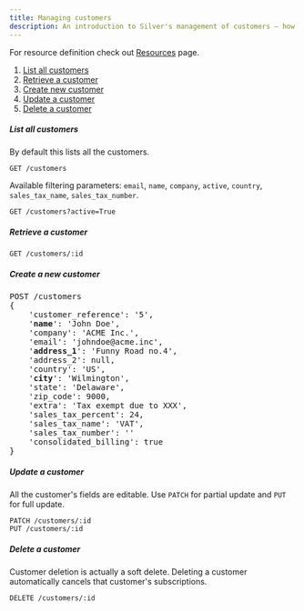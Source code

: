 ```yaml
---
title: Managing customers
description: An introduction to Silver's management of customers — how to retrieve a customer, filtering options, as well as create, update or delete operations.
---
```

For resource definition check out [Resources](Resources#customer) page.

1. [List all customers](#list-all-customers)
2. [Retrieve a customer](#retrieve-a-customer)
3. [Create new customer](#create-a-new-customer)
4. [Update a customer](#update-a-customer)
5. [Delete a customer](#delete-a-customer)

##### List all customers
By default this lists all the customers.
```
GET /customers
```
Available filtering parameters: `email`, `name`, `company`, `active`, `country`, `sales_tax_name`, `sales_tax_number`.
```
GET /customers?active=True
```
##### Retrieve a customer

```
GET /customers/:id
```

##### Create a new customer
<pre>
POST /customers
{
    'customer_reference': '5',
    '<b>name</b>': 'John Doe',
    'company': 'ACME Inc.',
    'email': 'johndoe@acme.inc',
    '<b>address_1</b>': 'Funny Road no.4',
    'address_2': null,
    'country': 'US',
    '<b>city</b>': 'Wilmington',
    'state': 'Delaware',
    'zip_code': 9000,
    'extra': 'Tax exempt due to XXX',
    'sales_tax_percent': 24,
    'sales_tax_name': 'VAT',
    'sales_tax_number': ''
    'consolidated_billing': true
}
</pre>

##### Update a customer
All the customer's fields are editable. Use `PATCH` for partial update and `PUT` for full update.
```
PATCH /customers/:id
PUT /customers/:id
```

##### Delete a customer
Customer deletion is actually a soft delete. Deleting a customer automatically cancels that customer's subscriptions.
```
DELETE /customers/:id
```
